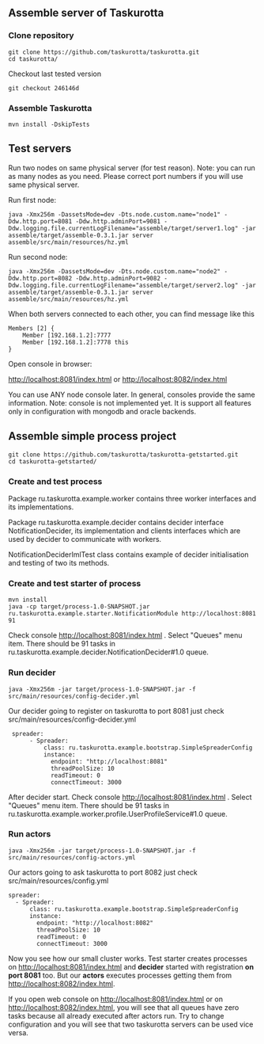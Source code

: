 ## Assemble server of Taskurotta

### Clone repository

    git clone https://github.com/taskurotta/taskurotta.git
    cd taskurotta/

Checkout last tested version
    
    git checkout 246146d

### Assemble Taskurotta

    mvn install -DskipTests

## Test servers

Run two nodes on same physical server (for test reason). Note: you can run as many nodes as you need.
Please correct port numbers if you will use same physical server.

Run first node:

    java -Xmx256m -DassetsMode=dev -Dts.node.custom.name="node1" -Ddw.http.port=8081 -Ddw.http.adminPort=9081 -Ddw.logging.file.currentLogFilename="assemble/target/server1.log" -jar assemble/target/assemble-0.3.1.jar server assemble/src/main/resources/hz.yml
    
Run second node:

    java -Xmx256m -DassetsMode=dev -Dts.node.custom.name="node2" -Ddw.http.port=8082 -Ddw.http.adminPort=9082 -Ddw.logging.file.currentLogFilename="assemble/target/server2.log" -jar assemble/target/assemble-0.3.1.jar server assemble/src/main/resources/hz.yml
    
When both servers connected to each other, you can find message like this

    Members [2] {
    	Member [192.168.1.2]:7777
    	Member [192.168.1.2]:7778 this
    }


Open console in browser:

[http://localhost:8081/index.html](http://localhost:8081/index.html) or [http://localhost:8082/index.html](http://localhost:8082/index.html)

You can use ANY node console later. In general, consoles provide the same information.
Note: console is not implemented yet. It is support all features only in configuration with mongodb and oracle
backends.

## Assemble simple process project

    git clone https://github.com/taskurotta/taskurotta-getstarted.git
    cd taskurotta-getstarted/

### Create and test process

Package ru.taskurotta.example.worker contains three worker interfaces and its implementations.

Package ru.taskurotta.example.decider contains decider interface NotificationDecider, its implementation and
clients interfaces which are used by decider to communicate with workers.

NotificationDeciderImlTest class contains example of decider initialisation and testing of two its methods.

### Create and test starter of process

    mvn install
    java -cp target/process-1.0-SNAPSHOT.jar ru.taskurotta.example.starter.NotificationModule http://localhost:8081 91

Check console [http://localhost:8081/index.html](http://localhost:8081/index.html) . Select "Queues" menu item. There should be 91 tasks in
ru.taskurotta.example.decider.NotificationDecider#1.0 queue.

### Run decider

    java -Xmx256m -jar target/process-1.0-SNAPSHOT.jar -f src/main/resources/config-decider.yml

Our decider going to register on taskurotta to port 8081 just check src/main/resources/config-decider.yml

     spreader:
          - Spreader:
              class: ru.taskurotta.example.bootstrap.SimpleSpreaderConfig
              instance:
                endpoint: "http://localhost:8081"
                threadPoolSize: 10
                readTimeout: 0
                connectTimeout: 3000

After decider start. Check console [http://localhost:8081/index.html](http://localhost:8081/index.html) . Select "Queues" menu item. There should be 91 tasks in ru.taskurotta.example.worker.profile.UserProfileService#1.0 queue.
### Run actors

    java -Xmx256m -jar target/process-1.0-SNAPSHOT.jar -f src/main/resources/config-actors.yml

Our actors going to ask taskurotta to port 8082 just check src/main/resources/config.yml

    spreader:
      - Spreader:
          class: ru.taskurotta.example.bootstrap.SimpleSpreaderConfig
          instance:
            endpoint: "http://localhost:8082"
            threadPoolSize: 10
            readTimeout: 0
            connectTimeout: 3000

Now you see how our small cluster works. Test starter creates processes on [http://localhost:8081/index.html](http://localhost:8081/index.html) and **decider** started with registration **on port 8081** too.
But our **actors** executes processes getting them from [http://localhost:8082/index.html](http://localhost:8082/index.html).

If you open web console on [http://localhost:8081/index.html](http://localhost:8081/index.html) or on [http://localhost:8082/index.html](http://localhost:8082/index.html), you will see that all queues have zero tasks because all already executed after actors run.
Try to change configuration and you will see that two taskurotta servers can be used vice versa.


